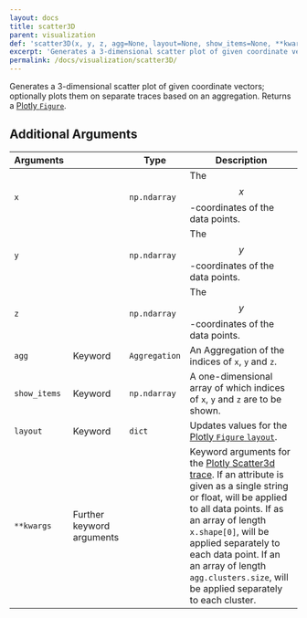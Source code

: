 ```yaml
---
layout: docs
title: scatter3D
parent: visualization
def: 'scatter3D(x, y, z, agg=None, layout=None, show_items=None, **kwargs)'
excerpt: 'Generates a 3-dimensional scatter plot of given coordinate vectors; optionally plots them on separate traces based on an aggregation.'
permalink: /docs/visualization/scatter3D/
---
```

Generates a 3-dimensional scatter plot of given coordinate vectors; optionally plots them on separate traces based on an aggregation.
Returns a [Plotly `Figure`](https://plotly.com/python-api-reference/generated/plotly.graph_objects.Figure.html).

## Additional Arguments

| Arguments |  | Type | Description |
| --- | --- | --- | --- |
| `x` | | `np.ndarray` | The $$x$$-coordinates of the data points. |
| `y` | | `np.ndarray` | The $$y$$-coordinates of the data points. |
| `z` | | `np.ndarray` | The $$y$$-coordinates of the data points. |
| `agg` | Keyword | `Aggregation` | An Aggregation of the indices of `x`, `y` and `z`. |
| `show_items` | Keyword | `np.ndarray` | A one-dimensional array of which indices of `x`, `y` and `z` are to be shown. |
| `layout` | Keyword | `dict` | Updates values for the [Plotly `Figure` `layout`](https://plotly.com/python/reference/layout/). |
| `**kwargs` | Further keyword arguments | | Keyword arguments for the [Plotly Scatter3d trace](https://plotly.com/python/reference/scatter3d/). If an attribute is given as a single string or float, will be applied to all data points.  If as an array of length `x.shape[0]`, will be applied separately to each data point. If an an array of length `agg.clusters.size`, will be applied separately to each cluster. |